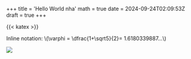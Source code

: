 +++
title = 'Hello World nha'
math = true
date = 2024-09-24T02:09:53Z
draft = true
+++

{{< katex >}}

Inline notation: \\(\varphi = \dfrac{1+\sqrt5}{2}= 1.6180339887…\\)


![](/images/image.jpg)